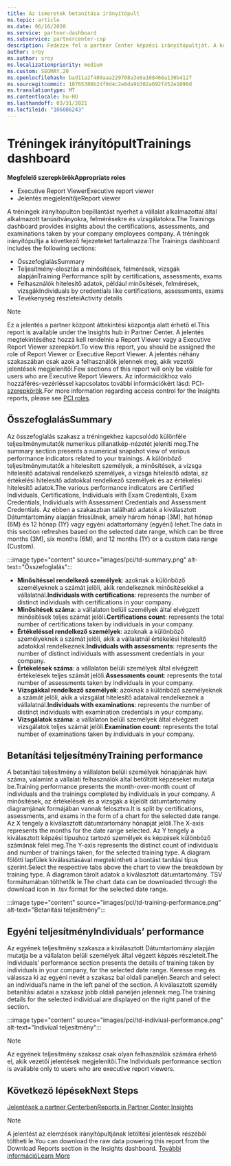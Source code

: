 ```yaml
---
title: Az ismeretek betanítása irányítópult
ms.topic: article
ms.date: 06/16/2020
ms.service: partner-dashboard
ms.subservice: partnercenter-csp
description: Fedezze fel a partner Center képzési irányítópultját. A képzés a partner Center-bejelentések (PCI) területén elérhető jelentések egyike.
author: sroy
ms.author: sroy
ms.localizationpriority: medium
ms.custom: SEOMAY.20
ms.openlocfilehash: bad11a2f480aaa229708a3e9a108466a130b4127
ms.sourcegitcommit: 10765386b2df0d4c2e8da9b302a692f452e1090d
ms.translationtype: MT
ms.contentlocale: hu-HU
ms.lasthandoff: 03/31/2021
ms.locfileid: "106086243"
---
```

# <a name="trainings-dashboard"></a><span data-ttu-id="53ade-104">Tréningek irányítópult</span><span class="sxs-lookup"><span data-stu-id="53ade-104">Trainings dashboard</span></span>

<span data-ttu-id="53ade-105">**Megfelelő szerepkörök**</span><span class="sxs-lookup"><span data-stu-id="53ade-105">**Appropriate roles**</span></span>

- <span data-ttu-id="53ade-106">Executive Report Viewer</span><span class="sxs-lookup"><span data-stu-id="53ade-106">Executive report viewer</span></span>
- <span data-ttu-id="53ade-107">Jelentés megjelenítője</span><span class="sxs-lookup"><span data-stu-id="53ade-107">Report viewer</span></span>

<span data-ttu-id="53ade-108">A tréningek irányítópulton bepillantást nyerhet a vállalat alkalmazottai által alkalmazott tanúsítványokra, felmérésekre és vizsgálatokra.</span><span class="sxs-lookup"><span data-stu-id="53ade-108">The Trainings dashboard provides insights about the certifications, assessments, and examinations taken by your company employees company.</span></span> <span data-ttu-id="53ade-109">A tréningek irányítópultja a következő fejezeteket tartalmazza:</span><span class="sxs-lookup"><span data-stu-id="53ade-109">The Trainings dashboard includes the following sections:</span></span>

- <span data-ttu-id="53ade-110">Összefoglalás</span><span class="sxs-lookup"><span data-stu-id="53ade-110">Summary</span></span>
- <span data-ttu-id="53ade-111">Teljesítmény-elosztás a minősítések, felmérések, vizsgák alapján</span><span class="sxs-lookup"><span data-stu-id="53ade-111">Training Performance split by certifications, assessments, exams</span></span>
- <span data-ttu-id="53ade-112">Felhasználók hitelesítő adatok, például minősítések, felmérések, vizsgák</span><span class="sxs-lookup"><span data-stu-id="53ade-112">Individuals by credentials like certifications, assessments, exams</span></span>
- <span data-ttu-id="53ade-113">Tevékenység részletei</span><span class="sxs-lookup"><span data-stu-id="53ade-113">Activity details</span></span>

>[!NOTE] 
><span data-ttu-id="53ade-114">Ez a jelentés a partner központ áttekintési központja alatt érhető el.</span><span class="sxs-lookup"><span data-stu-id="53ade-114">This report is available under the Insights hub in Partner Center.</span></span> <span data-ttu-id="53ade-115">A jelentés megtekintéséhez hozzá kell rendelnie a Report Viewer vagy a Executive Report Viewer szerepkört.</span><span class="sxs-lookup"><span data-stu-id="53ade-115">To view this report, you should be assigned the role of Report Viewer or Executive Report Viewer.</span></span> <span data-ttu-id="53ade-116">A jelentés néhány szakaszában csak azok a felhasználók jelennek meg, akik vezetői jelentések megjelenítői.</span><span class="sxs-lookup"><span data-stu-id="53ade-116">Few sections of this report will only be visible for users who are Executive Report Viewers.</span></span> <span data-ttu-id="53ade-117">Az információkhoz való hozzáférés-vezérléssel kapcsolatos további információkért lásd: PCI- [szerepkörök](pci-roles.md).</span><span class="sxs-lookup"><span data-stu-id="53ade-117">For more information regarding access control for the Insights reports, please see [PCI roles](pci-roles.md).</span></span>

## <a name="summary"></a><span data-ttu-id="53ade-118">Összefoglalás</span><span class="sxs-lookup"><span data-stu-id="53ade-118">Summary</span></span>

<span data-ttu-id="53ade-119">Az összefoglalás szakasz a tréningekhez kapcsolódó különféle teljesítménymutatók numerikus pillanatkép-nézetét jeleníti meg.</span><span class="sxs-lookup"><span data-stu-id="53ade-119">The summary section presents a numerical snapshot view of various performance indicators related to your trainings.</span></span> <span data-ttu-id="53ade-120">A különböző teljesítménymutatók a hitelesített személyek, a minősítések, a vizsga hitelesítő adataival rendelkező személyek, a vizsga hitelesítő adatai, az értékelési hitelesítő adatokkal rendelkező személyek és az értékelési hitelesítő adatok.</span><span class="sxs-lookup"><span data-stu-id="53ade-120">The various performance indicators are Certified Individuals, Certifications, Individuals with Exam Credentials, Exam Credentials, Individuals with Assessment Credentials and Assessment Credentials.</span></span> <span data-ttu-id="53ade-121">Az ebben a szakaszban található adatok a kiválasztott Dátumtartomány alapján frissülnek, amely három hónap (3M), hat hónap (6M) és 12 hónap (1Y) vagy egyéni adattartomány (egyéni) lehet.</span><span class="sxs-lookup"><span data-stu-id="53ade-121">The data in this section refreshes based on the selected date range, which can be three months (3M), six months (6M), and 12 months (1Y) or a custom data range (Custom).</span></span> 

:::image type="content" source="images/pci/td-summary.png" alt-text="Összefoglalás":::

- <span data-ttu-id="53ade-123">**Minősítéssel rendelkező személyek**: azoknak a különböző személyeknek a számát jelöli, akik rendelkeznek minősítésekkel a vállalatnál.</span><span class="sxs-lookup"><span data-stu-id="53ade-123">**Individuals with certifications**: represents the number of distinct individuals with certifications in your company.</span></span>
- <span data-ttu-id="53ade-124">**Minősítések száma**: a vállalaton belüli személyek által elvégzett minősítések teljes számát jelöli.</span><span class="sxs-lookup"><span data-stu-id="53ade-124">**Certifications count**: represents the total number of certifications taken by individuals in your company.</span></span>
- <span data-ttu-id="53ade-125">**Értékeléssel rendelkező személyek**: azoknak a különböző személyeknek a számát jelöli, akik a vállalatnál értékelési hitelesítő adatokkal rendelkeznek.</span><span class="sxs-lookup"><span data-stu-id="53ade-125">**Individuals with assessments**: represents the number of distinct individuals with assessment credentials in your company.</span></span> 
- <span data-ttu-id="53ade-126">**Értékelések száma**: a vállalaton belüli személyek által elvégzett értékelések teljes számát jelöli.</span><span class="sxs-lookup"><span data-stu-id="53ade-126">**Assessments count**: represents the total number of assessments taken by individuals in your company.</span></span>
- <span data-ttu-id="53ade-127">**Vizsgákkal rendelkező személyek**: azoknak a különböző személyeknek a számát jelöli, akik a vizsgálat hitelesítő adataival rendelkeznek a vállalatnál.</span><span class="sxs-lookup"><span data-stu-id="53ade-127">**Individuals with examinations**: represents the number of distinct individuals with examination credentials in your company.</span></span> 
- <span data-ttu-id="53ade-128">**Vizsgálatok száma**: a vállalaton belüli személyek által elvégzett vizsgálatok teljes számát jelöli.</span><span class="sxs-lookup"><span data-stu-id="53ade-128">**Examination count**: represents the total number of examinations taken by individuals in your company.</span></span>

## <a name="training-performance"></a><span data-ttu-id="53ade-129">Betanítási teljesítmény</span><span class="sxs-lookup"><span data-stu-id="53ade-129">Training performance</span></span>

<span data-ttu-id="53ade-130">A betanítási teljesítmény a vállalaton belüli személyek hónapjának havi száma, valamint a vállalati felhasználók által betöltött képzéseket mutatja be.</span><span class="sxs-lookup"><span data-stu-id="53ade-130">Training performance presents the month-over-month count of individuals and the trainings completed by individuals in your company.</span></span> <span data-ttu-id="53ade-131">A minősítések, az értékelések és a vizsgák a kijelölt dátumtartomány diagramjának formájában vannak felosztva.</span><span class="sxs-lookup"><span data-stu-id="53ade-131">It is split by certifications, assessments, and exams in the form of a chart for the selected date range.</span></span> <span data-ttu-id="53ade-132">Az X tengely a kiválasztott dátumtartomány hónapját jelöli.</span><span class="sxs-lookup"><span data-stu-id="53ade-132">The X-axis represents the months for the date range selected.</span></span> <span data-ttu-id="53ade-133">Az Y tengely a kiválasztott képzési típushoz tartozó személyek és képzések különböző számának felel meg.</span><span class="sxs-lookup"><span data-stu-id="53ade-133">The Y-axis represents the distinct count of individuals and number of trainings taken, for the selected training type.</span></span> <span data-ttu-id="53ade-134">A diagram fölötti lapfülek kiválasztásával megtekintheti a bontást tanítási típus szerint.</span><span class="sxs-lookup"><span data-stu-id="53ade-134">Select the respective tabs above the chart to view the breakdown by training type.</span></span> <span data-ttu-id="53ade-135">A diagramon tárolt adatok a kiválasztott dátumtartomány. TSV formátumában tölthetők le.</span><span class="sxs-lookup"><span data-stu-id="53ade-135">The chart data can be downloaded through the download icon in .tsv format for the selected date range.</span></span>

:::image type="content" source="images/pci/td-training-performance.png" alt-text="Betanítási teljesítmény":::

## <a name="individuals-performance"></a><span data-ttu-id="53ade-137">Egyéni teljesítmény</span><span class="sxs-lookup"><span data-stu-id="53ade-137">Individuals’ performance</span></span>

<span data-ttu-id="53ade-138">Az egyének teljesítmény szakasza a kiválasztott Dátumtartomány alapján mutatja be a vállalaton belüli személyek által végzett képzés részleteit.</span><span class="sxs-lookup"><span data-stu-id="53ade-138">The Individuals’ performance section presents the details of training taken by individuals in your company, for the selected date range.</span></span> <span data-ttu-id="53ade-139">Keresse meg és válassza ki az egyéni nevét a szakasz bal oldali paneljén.</span><span class="sxs-lookup"><span data-stu-id="53ade-139">Search and select an individual’s name in the left panel of the section.</span></span> <span data-ttu-id="53ade-140">A kiválasztott személy betanítási adatai a szakasz jobb oldali paneljén jelennek meg.</span><span class="sxs-lookup"><span data-stu-id="53ade-140">The training details for the selected individual are displayed on the right panel of the section.</span></span>

:::image type="content" source="images/pci/td-indiviual-performance.png" alt-text="Indiviual teljesítmény":::

>[!NOTE] 
> <span data-ttu-id="53ade-142">Az egyének teljesítmény szakasz csak olyan felhasználók számára érhető el, akik vezetői jelentések megjelenítői.</span><span class="sxs-lookup"><span data-stu-id="53ade-142">The Individuals performance section is available only to users who are executive report viewers.</span></span> 

## <a name="next-steps"></a><span data-ttu-id="53ade-143">Következő lépések</span><span class="sxs-lookup"><span data-stu-id="53ade-143">Next Steps</span></span>

[<span data-ttu-id="53ade-144">Jelentések a partner Centerben</span><span class="sxs-lookup"><span data-stu-id="53ade-144">Reports in Partner Center Insights</span></span>](partner-center-insights.md)

>[!NOTE] 
> <span data-ttu-id="53ade-145">A jelentést az elemzések irányítópultjának letöltési jelentések részéből töltheti le.</span><span class="sxs-lookup"><span data-stu-id="53ade-145">You can download the raw data powering this report from the Download Reports section in the Insights dashboard.</span></span> [<span data-ttu-id="53ade-146">További információ</span><span class="sxs-lookup"><span data-stu-id="53ade-146">Learn More</span></span>](pci-download-reports.md)